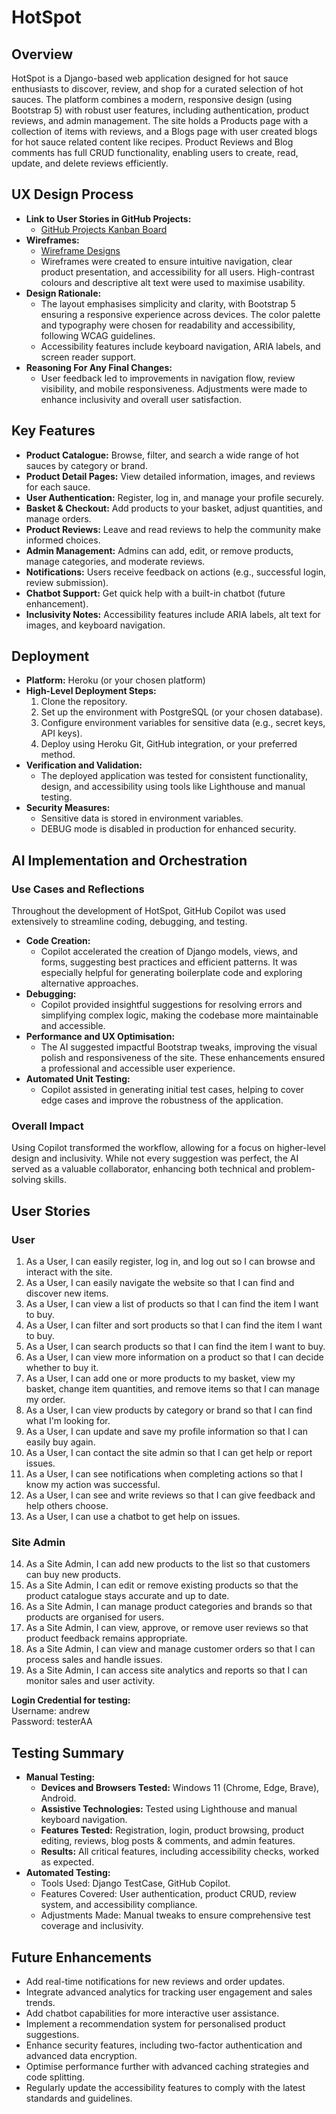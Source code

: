 # HotSpot

## Overview
HotSpot is a Django-based web application designed for hot sauce enthusiasts to discover, review, and shop for a curated selection of hot sauces. The platform combines a modern, responsive design (using Bootstrap 5) with robust user features, including authentication, product reviews, and admin management. The site holds a Products page with a collection of items with reviews, and a Blogs page with user created blogs for hot sauce related content like recipes. Product Reviews and Blog comments has full CRUD functionality, enabling users to create, read, update, and delete reviews efficiently.

## UX Design Process

- **Link to User Stories in GitHub Projects:**
  - [GitHub Projects Kanban Board](https://github.com/yourusername/hotspot/projects)
- **Wireframes:**
  - [Wireframe Designs](https://linktowireframes.com)
  - Wireframes were created to ensure intuitive navigation, clear product presentation, and accessibility for all users. High-contrast colours and descriptive alt text were used to maximise usability.
- **Design Rationale:**
  - The layout emphasises simplicity and clarity, with Bootstrap 5 ensuring a responsive experience across devices. The color palette and typography were chosen for readability and accessibility, following WCAG guidelines.
  - Accessibility features include keyboard navigation, ARIA labels, and screen reader support.
- **Reasoning For Any Final Changes:**
  - User feedback led to improvements in navigation flow, review visibility, and mobile responsiveness. Adjustments were made to enhance inclusivity and overall user satisfaction.

## Key Features

- **Product Catalogue:** Browse, filter, and search a wide range of hot sauces by category or brand.
- **Product Detail Pages:** View detailed information, images, and reviews for each sauce.
- **User Authentication:** Register, log in, and manage your profile securely.
- **Basket & Checkout:** Add products to your basket, adjust quantities, and manage orders.
- **Product Reviews:** Leave and read reviews to help the community make informed choices.
- **Admin Management:** Admins can add, edit, or remove products, manage categories, and moderate reviews.
- **Notifications:** Users receive feedback on actions (e.g., successful login, review submission).
- **Chatbot Support:** Get quick help with a built-in chatbot (future enhancement).
- **Inclusivity Notes:** Accessibility features include ARIA labels, alt text for images, and keyboard navigation.

## Deployment

- **Platform:** Heroku (or your chosen platform)
- **High-Level Deployment Steps:**
  1. Clone the repository.
  2. Set up the environment with PostgreSQL (or your chosen database).
  3. Configure environment variables for sensitive data (e.g., secret keys, API keys).
  4. Deploy using Heroku Git, GitHub integration, or your preferred method.
- **Verification and Validation:**
  - The deployed application was tested for consistent functionality, design, and accessibility using tools like Lighthouse and manual testing.
- **Security Measures:**
  - Sensitive data is stored in environment variables.
  - DEBUG mode is disabled in production for enhanced security.

## AI Implementation and Orchestration

### Use Cases and Reflections

Throughout the development of HotSpot, GitHub Copilot was used extensively to streamline coding, debugging, and testing.

- **Code Creation:**
  - Copilot accelerated the creation of Django models, views, and forms, suggesting best practices and efficient patterns. It was especially helpful for generating boilerplate code and exploring alternative approaches.
- **Debugging:**
  - Copilot provided insightful suggestions for resolving errors and simplifying complex logic, making the codebase more maintainable and accessible.
- **Performance and UX Optimisation:**
  - The AI suggested impactful Bootstrap tweaks, improving the visual polish and responsiveness of the site. These enhancements ensured a professional and accessible user experience.
- **Automated Unit Testing:**
  - Copilot assisted in generating initial test cases, helping to cover edge cases and improve the robustness of the application.

### Overall Impact

Using Copilot transformed the workflow, allowing for a focus on higher-level design and inclusivity. While not every suggestion was perfect, the AI served as a valuable collaborator, enhancing both technical and problem-solving skills.

## User Stories

### User
1. As a User, I can easily register, log in, and log out so I can browse and interact with the site.
2. As a User, I can easily navigate the website so that I can find and discover new items.
3. As a User, I can view a list of products so that I can find the item I want to buy.
4. As a User, I can filter and sort products so that I can find the item I want to buy.
5. As a User, I can search products so that I can find the item I want to buy.
6. As a User, I can view more information on a product so that I can decide whether to buy it.
7. As a User, I can add one or more products to my basket, view my basket, change item quantities, and remove items so that I can manage my order.
8. As a User, I can view products by category or brand so that I can find what I'm looking for.
9. As a User, I can update and save my profile information so that I can easily buy again.
10. As a User, I can contact the site admin so that I can get help or report issues.
11. As a User, I can see notifications when completing actions so that I know my action was successful.
12. As a User, I can see and write reviews so that I can give feedback and help others choose.
13. As a User, I can use a chatbot to get help on issues.

### Site Admin
14. As a Site Admin, I can add new products to the list so that customers can buy new products.
15. As a Site Admin, I can edit or remove existing products so that the product catalogue stays accurate and up to date.
16. As a Site Admin, I can manage product categories and brands so that products are organised for users.
17. As a Site Admin, I can view, approve, or remove user reviews so that product feedback remains appropriate.
18. As a Site Admin, I can view and manage customer orders so that I can process sales and handle issues.
19. As a Site Admin, I can access site analytics and reports so that I can monitor sales and user activity.

**Login Credential for testing:**  
Username: andrew  
Password: testerAA

## Testing Summary

- **Manual Testing:**
  - **Devices and Browsers Tested:** Windows 11 (Chrome, Edge, Brave), Android.
  - **Assistive Technologies:** Tested using Lighthouse and manual keyboard navigation.
  - **Features Tested:** Registration, login, product browsing, product editing, reviews, blog posts & comments, and admin features.
  - **Results:** All critical features, including accessibility checks, worked as expected.
- **Automated Testing:**
  - Tools Used: Django TestCase, GitHub Copilot.
  - Features Covered: User authentication, product CRUD, review system, and accessibility compliance.
  - Adjustments Made: Manual tweaks to ensure comprehensive test coverage and inclusivity.

## Future Enhancements

- Add real-time notifications for new reviews and order updates.
- Integrate advanced analytics for tracking user engagement and sales trends.
- Add chatbot capabilities for more interactive user assistance.
- Implement a recommendation system for personalised product suggestions.
- Enhance security features, including two-factor authentication and advanced data encryption.
- Optimise performance further with advanced caching strategies and code splitting.
- Regularly update the accessibility features to comply with the latest standards and guidelines.